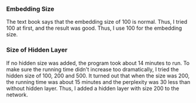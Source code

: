
### Embedding Size

The text book says that the embedding size of 100 is normal. Thus, I tried 100 at first, and the result was good. Thus, I use 100 for the embedding size.

### Size of Hidden Layer

If no hidden size was added, the program took about 14 minutes to run. To make sure the running time didn't increase too dramatically, I tried the hidden size of 100, 200 and 500. It turned out that when the size was 200, the running time was about 15 minutes and the perplexity was 30 less than without hidden layer. Thus, I added a hidden layer with size 200 to the network.
